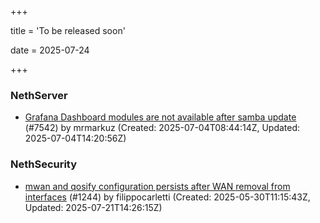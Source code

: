 +++

title = 'To be released soon'

date = 2025-07-24

+++

### NethServer

- [Grafana Dashboard modules are not available after samba update](https://github.com/NethServer/dev/issues/7542) (#7542) by mrmarkuz (Created: 2025-07-04T08:44:14Z, Updated: 2025-07-04T14:20:56Z)

### NethSecurity

- [mwan and qosify configuration persists after WAN removal from interfaces](https://github.com/NethServer/nethsecurity/issues/1244) (#1244) by filippocarletti (Created: 2025-05-30T11:15:43Z, Updated: 2025-07-21T14:26:15Z)

